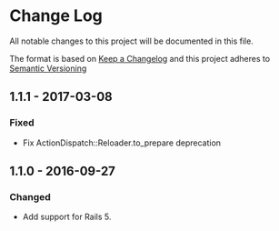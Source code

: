 # Change Log

All notable changes to this project will be documented in this file.

The format is based on [Keep a Changelog](http://keepachangelog.com/) and this
project adheres to [Semantic Versioning](http://semver.org/)

## 1.1.1 - 2017-03-08

### Fixed
* Fix ActionDispatch::Reloader.to_prepare deprecation

## 1.1.0 - 2016-09-27

### Changed

* Add support for Rails 5.
